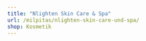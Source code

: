 ```yaml
---
title: "Nlighten Skin Care & Spa"
url: /milpitas/nlighten-skin-care-und-spa/
shop: Kosmetik
---
```

